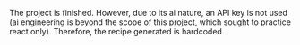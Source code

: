 The project is finished.
However, due to its ai nature, an API key is not used (ai engineering is beyond the scope of this project, which sought to practice react only).
Therefore, the recipe generated is hardcoded. 
